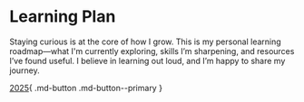 # Learning Plan

Staying curious is at the core of how I grow. This is my personal learning roadmap—what I'm currently exploring, skills I’m sharpening, and resources I’ve found useful. I believe in learning out loud, and I’m happy to share my journey.

[2025](2025.md){ .md-button .md-button--primary }